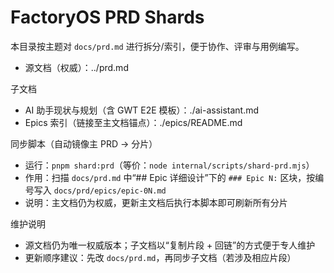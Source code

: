 # FactoryOS PRD Shards

本目录按主题对 `docs/prd.md` 进行拆分/索引，便于协作、评审与用例编写。

- 源文档（权威）：../prd.md

子文档
- AI 助手现状与规划（含 GWT E2E 模板）：./ai-assistant.md
- Epics 索引（链接至主文档锚点）：./epics/README.md

同步脚本（自动镜像主 PRD → 分片）
- 运行：`pnpm shard:prd`（等价：`node internal/scripts/shard-prd.mjs`）
- 作用：扫描 `docs/prd.md` 中“## Epic 详细设计”下的 `### Epic N:` 区块，按编号写入 `docs/prd/epics/epic-0N.md`
- 说明：主文档仍为权威，更新主文档后执行本脚本即可刷新所有分片

维护说明
- 源文档仍为唯一权威版本；子文档以“复制片段 + 回链”的方式便于专人维护
- 更新顺序建议：先改 `docs/prd.md`，再同步子文档（若涉及相应片段）
